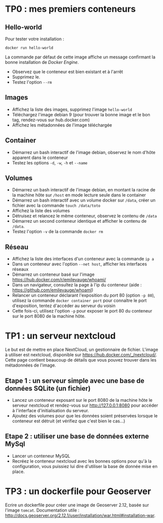 # TP0 : mes premiers conteneurs

## Hello-world

Pour tester votre installation :

```
docker run hello-world
```

La commande par défaut de cette image affiche un message confirmant la bonne installation de *Docker Engine*.

- Observez que le conteneur est bien existant et à l'arrêt
- Supprimez le.
- Testez l'option `--rm`

## Images

- Affichez la liste des images, supprimez l'image `hello-world`
- Téléchargez l'image debian 9 (pour trouver la bonne image et le bon tag, rendez-vous sur hub.docker.com)
- Affichez les métadonnées de l'image téléchargée

## Container

- Démarrez un bash interactif de l'image debian, observez le nom d'hôte apparent dans le conteneur
- Testez les options `-d`, `-w`, `-h` et `--name` 

## Volumes

- Démarrez un bash interactif de l'image debian, en montant la racine de la machine hôte sur `/host` en mode lecture seule dans le container
- Démarrez un bash interactif avec un volume docker sur `/data`, créer un fichier avec la commande `touch /data/toto`
- Affichez la liste des volumes
- Détruisez et relancez le même conteneur, observez le contenu de `/data`
- Démarrez un second conteneur identique et afficher le contenu de `/data`. 
- Testez l'option `-v` de la commande `docker rm`

## Réseau

- Affichez la liste des interfaces d'un conteneur avec la commande `ip a`
- Dans un conteneur avec l'option `--net host`, afficher les interfaces réseaux
- Démarrez un conteneur basé sur l'image https://hub.docker.com/r/emilevauge/whoami/
- Dans un navigateur, consultez la page à l'ip du conteneur (aide : https://github.com/emilevauge/whoamI)
- Relancer un conteneur déclarant l'exposition du port 80 (option `-p 80`), utilisez la commande `docker container port` pour connaître le port d'exposition, tentez d'accéder au serveur du voisin
- Cette fois-ci, utilisez l'option `-p` pour exposer le port 80 du conteneur sur le port 8080 de la machine hôte.

# TP1 : un serveur nextcloud

Le but est de mettre en place NextCloud, un gestionnaire de fichier.
L'image à utiliser est nextcloud, disponible sur https://hub.docker.com/_/nextcloud/. Cette page contient beaucoup de détails que vous pouvez trouver dans les métadonnées de l'image.

## Etape 1 : un serveur simple avec une base de données SQLite (un fichier)

- Lancez un conteneur exposant sur le port 8080 de la machine hôte le serveur nextcloud et rendez-vous sur http://127.0.0.1:8080 pour accéder à l'interface d'initialisation du serveur.
- Ajoutez des volumes pour que les données soient préservées lorsque le conteneur est détruit (et vérifiez que c'est bien le cas...)


## Etape 2 : utiliser une base de données externe MySql

- Lancer un conteneur MySQL
- Recréez le conteneur nextcloud avec les bonnes options pour qu'à la configuration, vous puissiez lui dire d'utiliser la base de donnée mise en place.

# TP3 : un dockerfile pour Geoserver

Ecrire un dockerfile pour créer une image de Geoserver 2.12, basée sur l'image `tomcat`.
Documentation utile : http://docs.geoserver.org/2.12.1/user/installation/war.html#installation-war.
